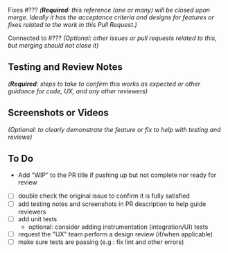 Fixes #???
_(**Required**: this reference (one or many) will be closed upon merge. Ideally it has the acceptance criteria and designs for features or fixes related to the work in this Pull Request.)_

Connected to #???
_(Optional: other issues or pull requests related to this, but merging should not close it)_

## Testing and Review Notes
_(**Required**: steps to take to confirm this works as expected or other guidance for code, UX, and any other reviewers)_


## Screenshots or Videos
_(Optional: to clearly demonstrate the feature or fix to help with testing and reviews)_


## To Do

- Add “WIP” to the PR title if pushing up but not complete nor ready for review
- [ ] double check the original issue to confirm it is fully satisfied
- [ ] add testing notes and screenshots in PR description to help guide reviewers
- [ ] add unit tests
  - optional: consider adding instrumentation (integration/UI) tests
- [ ] request the "UX" team perform a design review (if/when applicable)
- [ ] make sure tests are passing (e.g.: fix lint and other errors)

